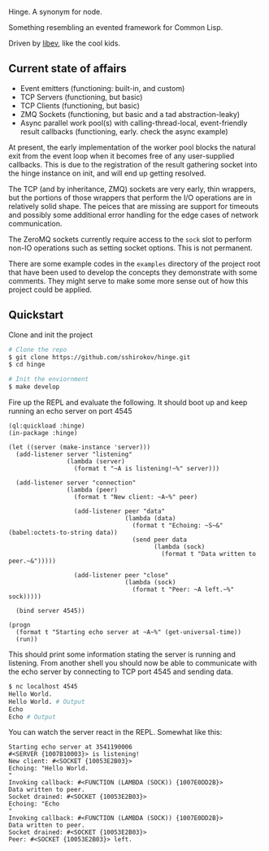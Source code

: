 Hinge. A synonym for node.

Something resembling an evented framework for Common Lisp.

Driven by [libev](http://software.schmorp.de/pkg/libev.html), like the cool kids.

## Current state of affairs

* Event emitters (functioning: built-in, and custom)
* TCP Servers (functioning, but basic)
* TCP Clients (functioning, but basic)
* ZMQ Sockets (functioning, but basic and a tad abstraction-leaky)
* Async parallel work pool(s) with calling-thread-local, event-friendly result callbacks (functioning, early. check the async example)

At present, the early implementation of the worker pool blocks the natural exit from the event loop
when it becomes free of any user-supplied callbacks. This is due to the registration
of the result gathering socket into the hinge instance on init, and will end up getting resolved.

The TCP (and by inheritance, ZMQ) sockets are very early, thin wrappers, but the portions of those wrappers
that perform the I/O operations are in relatively solid shape. The peices that are missing
are support for timeouts and possibly some additional error handling for the edge cases of network communication.

The ZeroMQ sockets currently require access to the `sock` slot to perform non-IO operations such
as setting socket options. This is not permanent.

There are some example codes in the `examples` directory of the project root that have been used
to develop the concepts they demonstrate with some comments. They might serve to make some more
sense out of how this project could be applied.

## Quickstart

Clone and init the project

```sh
# Clone the repo
$ git clone https://github.com/sshirokov/hinge.git
$ cd hinge

# Init the enviornment
$ make develop
```

Fire up the REPL and evaluate the following.
It should boot up and keep running an echo server on port 4545

```common-lisp
(ql:quickload :hinge)
(in-package :hinge)

(let ((server (make-instance 'server)))
  (add-listener server "listening"
                (lambda (server)
                  (format t "~A is listening!~%" server)))

  (add-listener server "connection"
                (lambda (peer)
                  (format t "New client: ~A~%" peer)

                  (add-listener peer "data"
                                (lambda (data)
                                  (format t "Echoing: ~S~&" (babel:octets-to-string data))
                                  (send peer data
                                        (lambda (sock)
                                          (format t "Data written to peer.~&")))))

                  (add-listener peer "close"
                                (lambda (sock)
                                  (format t "Peer: ~A left.~%" sock)))))

  (bind server 4545))

(progn
  (format t "Starting echo server at ~A~%" (get-universal-time))
  (run))
```

This should print some information stating the server is running and listening.
From another shell you should now be able to communicate with the echo server
by connecting to TCP port 4545 and sending data.

```sh
$ nc localhost 4545
Hello World.
Hello World. # Output
Echo
Echo # Output
```

You can watch the server react in the REPL. Somewhat like this:

```
Starting echo server at 3541190006
#<SERVER {1007B10003}> is listening!
New client: #<SOCKET {10053E2B03}>
Echoing: "Hello World.
"
Invoking callback: #<FUNCTION (LAMBDA (SOCK)) {1007E0DD2B}>
Data written to peer.
Socket drained: #<SOCKET {10053E2B03}>
Echoing: "Echo
"
Invoking callback: #<FUNCTION (LAMBDA (SOCK)) {1007E0DD2B}>
Data written to peer.
Socket drained: #<SOCKET {10053E2B03}>
Peer: #<SOCKET {10053E2B03}> left.
```
